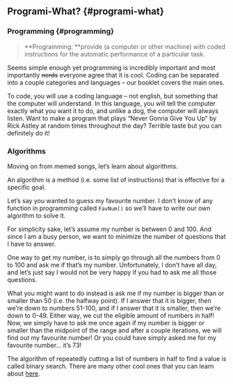 ## Programi-What? {#programi-what}

### Programming {#programming}

> **Programming: **provide \(a computer or other machine\) with coded instructions for the automatic performance of a particular task.

Seems simple enough yet programming is incredibly important and most importantly ~~nerds~~ everyone agree that it is cool. Coding can be separated into a couple categories and languages – our booklet covers the main ones.

To code, you will use a coding language – not english, but something that the computer will understand. In this language, you will tell the computer exactly what you want it to do, and unlike a dog, the computer will always listen. Want to make a program that plays “Never Gonna Give You Up” by Rick Astley at random times throughout the day? Terrible taste but you can definitely do it!

### Algorithms

Moving on from memed songs, let’s learn about algorithms.

An algorithm is a method \(i.e. some list of instructions\) that is effective for a specific goal.

Let’s say you wanted to guess my favourite number. I don’t know of any function in programming called `FavNum()` so we’ll have to write our own algorithm to solve it.

For simplicity sake, let’s assume my number is between 0 and 100. And since I am a busy person, we want to minimize the number of questions that I have to answer.

One way to get my number, is to simply go through all the numbers from 0 to 100 and ask me if that’s my number. Unfortunately, I don’t have all day, and let’s just say I would not be very happy if you had to ask me all those questions.

What you might want to do instead is ask me if my number is bigger than or smaller than 50 \(i.e. the halfway point\). If I answer that it is bigger, then we’re down to numbers 51-100, and if I answer that it is smaller, then we’re down to 0-49. Either way, we cut the eligible amount of numbers in half! Now, we simply have to ask me once again if my number is bigger or smaller than the midpoint of the range and after a couple iterations, we will find out my favourite number! Or you could have simply asked me for my favourite number… it’s 73!

The algorithm of repeatedly cutting a list of numbers in half to find a value is called binary search. There are many other cool ones that you can learn about [here](https://www.khanacademy.org/computing/computer-science/algorithms).


